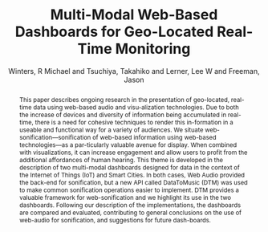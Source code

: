 --- 
  title: "Multi-Modal Web-Based Dashboards for Geo-Located Real-Time Monitoring" 
  abstract: "This paper describes ongoing research in the presentation of geo-located, real-time data using web-based audio and visu-alization technologies. Due to both the increase of devices and diversity of information being accumulated in real-time, there is a need for cohesive techniques to render this in-formation in a useable and functional way for a variety of audiences. We situate web-sonification—sonification of web-based information using web-based technologies—as a par-ticularly valuable avenue for display. When combined with visualizations, it can increase engagement and allow users to profit from the additional affordances of human hearing. This theme is developed in the description of two multi-modal dashboards designed for data in the context of the Internet of Things (IoT) and Smart Cities. In both cases, Web Audio provided the back-end for sonification, but a new API called DataToMusic (DTM) was used to make common sonification operations easier to implement. DTM provides a valuable framework for web-sonification and we highlight its use in the two dashboards. Following our description of the implementations, the dashboards are compared and evaluated, contributing to general conclusions on the use of web-audio for sonification, and suggestions for future dash-boards." 
  address: "Atlanta, Georgia" 
  author: "Winters, R Michael and Tsuchiya, Takahiko and Lerner, Lee W and Freeman, Jason" 
  booktitle: "Proceedings of the International Web Audio Conference" 
  editor: "Freeman, Jason and Lerch, Alexander and Paradis, Matthew" 
  month: "Proceedings of the International Web Audio Conference"
  pages: "" 
  publisher: "Georgia Tech" 
  series: "WAC '16"
  type: "Paper"  
  year: "2016" 
  id: "2016_84" 
  tags: year2016 
  pdflink: /_data/papers/pdf/2016/2016_84.pdf
  ISSN: Can't find it!
---